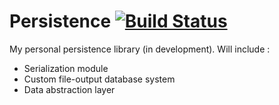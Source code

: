 # Persistence [![Build Status](https://travis-ci.org/samcarpentier/persistence.svg?branch=master)](https://travis-ci.org/samcarpentier/persistence)

My personal persistence library (in development). Will include : 

* Serialization module
* Custom file-output database system
* Data abstraction layer
